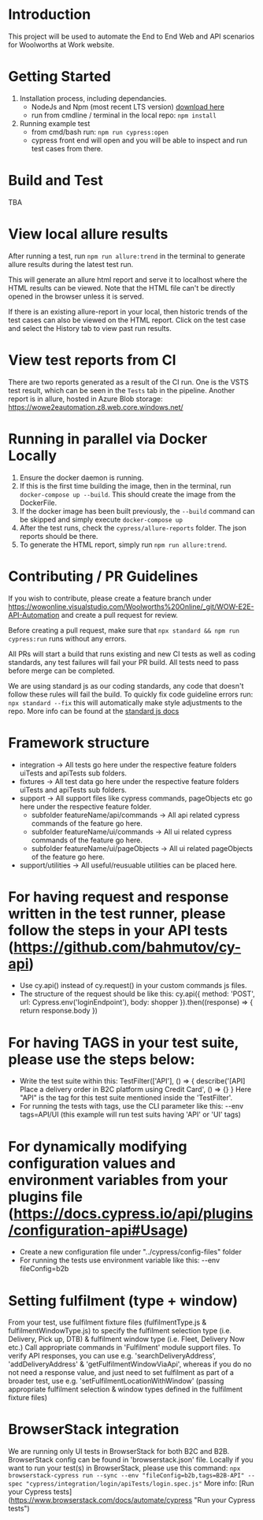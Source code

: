 # Introduction 
This project will be used to automate the End to End Web and API scenarios for Woolworths at Work website.

# Getting Started
1. Installation process, including dependancies. 
    * NodeJs and Npm (most recent LTS version) [download here](https://nodejs.org/en/)
    * run from cmdline / terminal in the local repo: `npm install` 
2. Running example test
    * from cmd/bash run: `npm run cypress:open`
    * cypress front end will open and you will be able to inspect and run test cases from there.

# Build and Test
TBA

# View local allure results
After running a test, run `npm run allure:trend` in the terminal to generate allure results during the latest test run.

This will generate an allure html report and serve it to localhost where the HTML results can be viewed. Note that the HTML file can't be directly opened in the browser unless it is served.

If there is an existing allure-report in your local, then historic trends of the test cases can also be viewed on the HTML report. Click on the test case and select the History tab to view past run results.

# View test reports from CI

There are two reports generated as a result of the CI run. One is the VSTS test result, which can be seen in the `Tests` tab in the pipeline.
Another report is in allure, hosted in Azure Blob storage: https://wowe2eautomation.z8.web.core.windows.net/

# Running in parallel via Docker Locally
1. Ensure the docker daemon is running. 
2. If this is the first time building the image, then in the terminal, run `docker-compose up --build`. This should create the image from the DockerFile. 
3. If the docker image has been built previously, the `--build` command can be skipped and simply execute `docker-compose up`
4. After the test runs, check the `cypress/allure-reports` folder. The json reports should be there.
5. To generate the HTML report, simply run `npm run allure:trend`.

# Contributing / PR Guidelines
If you wish to contribute, please create a feature branch under https://wowonline.visualstudio.com/Woolworths%20Online/_git/WOW-E2E-API-Automation and create a pull request for review. 

Before creating a pull request, make sure that `npx standard && npm run cypress:run` runs without any errors.

All PRs will start a build that runs existing and new CI tests as well as coding standards, any test failures will fail your PR build. All tests need to pass before merge can be completed. 

We are using standard js as our coding standards, any code that doesn't follow these rules will fail the build.
To quickly fix code guideline errors run: `npx standard --fix` this will automatically make style adjustments to the repo. 
More info can be found at the [standard js docs](https://standardjs.com/)

# Framework structure
* integration -> All tests go here under the respective feature folders uiTests and apiTests sub folders.
* fixtures -> All test data go here under the respective feature folders uiTests and apiTests sub folders.
* support -> All support files like cypress commands, pageObjects etc go here under the respective feature folder.
    * subfolder featureName/api/commands -> All api related cypress commands of the feature go here.
    * subfolder featureName/ui/commands -> All ui related cypress commands of the feature go here.
    * subfolder featureName/ui/pageObjects -> All ui related pageObjects of the feature go here.
* support/utilities -> All useful/reusuable utilities can be placed here. 

# For having request and response written in the test runner, please follow the steps in your API tests (https://github.com/bahmutov/cy-api)
* Use cy.api() instead of cy.request() in your custom commands js files.
* The structure of the request should be like this:
    cy.api({
      method: 'POST',
      url: Cypress.env('loginEndpoint'),
      body: shopper
    }).then((response) => {
      return response.body
    })

# For having TAGS in your test suite, please use the steps below:
* Write the test suite within this:
    TestFilter(['API'], () => {
        describe('[API] Place a delivery order in B2C platform using Credit Card', () => {}
    }
Here "API" is the tag for this test suite mentioned inside the 'TestFilter'.
* For running the tests with tags, use the CLI parameter like this:
    --env tags=API/UI (this example will run test suits having 'API' or 'UI' tags)
    
# For dynamically modifying configuration values and environment variables from your plugins file (https://docs.cypress.io/api/plugins/configuration-api#Usage)
* Create a new configuration file under "../cypress/config-files" folder
* For running the tests use environment variable like this:
    --env fileConfig=b2b

# Setting fulfilment (type + window)
From your test, use fulfilment fixture files (fulfilmentType.js & fulfilmentWindowType.js) to specify the fulfilment selection type (i.e. Delivery, Pick up, DTB) &
fulfilment window type (i.e. Fleet, Delivery Now etc.)
Call appropriate commands in 'Fulfilment' module support files. To verify API responses, you can use e.g. 'searchDeliveryAddress', 'addDeliveryAddress' & 'getFulfilmentWindowViaApi', whereas if you do no not need a response value, and just need to set fulfilment as part of a broader test, use e.g. 'setFulfilmentLocationWithWindow' (passing appropriate fulfilment selection & window types defined in the fulfilment fixture files)

# BrowserStack integration
We are running only UI tests in BrowserStack for both B2C and B2B. BrowserStack config can be found in 'browserstack.json' file.
Locally if you want to run your test(s) in BrowserStack, please use this command:
`npx browserstack-cypress run --sync --env "fileConfig=b2b,tags=B2B-API" --spec "cypress/integration/login/apiTests/login.spec.js"`
More info: [Run your Cypress tests] (https://www.browserstack.com/docs/automate/cypress "Run your Cypress tests")